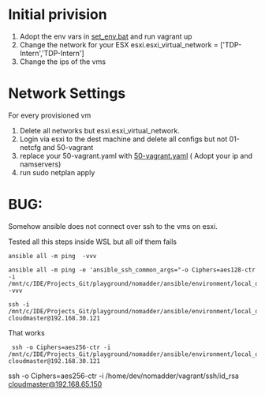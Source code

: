 
# Initial privision

1. Adopt the env vars in [set_env.bat](set_env.bat) and run vagrant up
2. Change the network for your ESX   esxi.esxi_virtual_network = ['TDP-Intern','TDP-Intern']
3. Change the ips of the vms 

# Network Settings
For every provisioned vm

1. Delete all networks but  esxi.esxi_virtual_network.
2. Login via esxi to the dest machine and delete all configs but not 01-netcfg and 50-vagrant
3. replace your 50-vagrant.yaml with [50-vagrant.yaml](50-vagrant.yaml) ( Adopt your ip and namservers)
4. run sudo netplan apply



# BUG:
Somehow ansible does not connect over ssh to the vms on esxi.

Tested all this steps inside WSL but all oif them fails 

``` shell
ansible all -m ping  -vvv 
```

``` shell
ansible all -m ping -e 'ansible_ssh_common_args="-o Ciphers=aes128-ctr  -i /mnt/c/IDE/Projects_Git/playground/nomadder/ansible/environment/local_devops/inventory/../ssh/id_rsa"' -vvv
```

```shell
ssh -i /mnt/c/IDE/Projects_Git/playground/nomadder/ansible/environment/local_devops/inventory/../ssh/id_rsa cloudmaster@192.168.30.121
```

That works 

```shell
 ssh -o Ciphers=aes256-ctr -i /mnt/c/IDE/Projects_Git/playground/nomadder/ansible/environment/local_devops/inventory/../ssh/id_rsa cloudmaster@192.168.30.121
```


ssh -o Ciphers=aes256-ctr -i /home/dev/nomadder/vagrant/ssh/id_rsa cloudmaster@192.168.65.150

